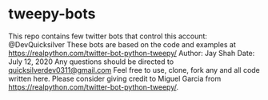 # tweepy-bots
This repo contains few twitter bots that control this account: @DevQuicksilver
These bots are based on the code and examples at https://realpython.com/twitter-bot-python-tweepy/
Author: Jay Shah
Date: July 12, 2020
Any questions should be directed to quicksilverdev0311@gmail.com
Feel free to use, clone, fork any and all code written here. Please consider giving credit to Miguel Garcia from https://realpython.com/twitter-bot-python-tweepy/. 
